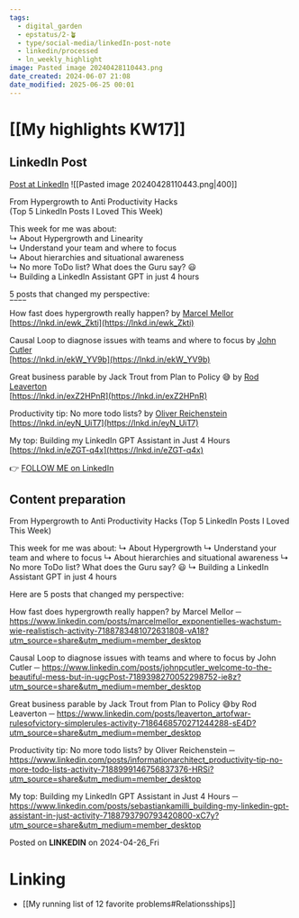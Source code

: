 ```yaml
---
tags:
  - digital_garden
  - epstatus/2-🪴
  - type/social-media/linkedIn-post-note
  - linkedin/processed
  - ln_weekly_highlight
image: Pasted image 20240428110443.png
date_created: 2024-06-07 21:08
date_modified: 2025-06-25 00:01
---
```

# [[My highlights KW17]]

## LinkedIn Post

[Post at LinkedIn](https://www.linkedin.com/posts/sebastiankamilli_from-hypergrowth-to-anti-productivity-hacks-activity-7189518604793520128-5Gvi?utm_source=share&utm_medium=member_desktop)
![[Pasted image 20240428110443.png|400]]

From Hypergrowth to Anti Productivity Hacks  
(Top 5 LinkedIn Posts I Loved This Week)  
  
This week for me was about:  
↳ About Hypergrowth and Linearity  
↳ Understand your team and where to focus  
↳ About hierarchies and situational awareness  
↳ No more ToDo list? What does the Guru say? 😃  
↳ Building a LinkedIn Assistant GPT in just 4 hours  

5 posts that changed my perspective:  
‾‾‾‾  
How fast does hypergrowth really happen? by [](https://www.linkedin.com/in/ACoAAAfQdwoB1eWc8xqKZMHqNlYhbVW9nCc1GSM)[Marcel Mellor](https://www.linkedin.com/in/marcelmellor/)  
[https://lnkd.in/ewk_Zkti](https://lnkd.in/ewk_Zkti)  
  
Causal Loop to diagnose issues with teams and where to focus by [](https://www.linkedin.com/in/ACoAAABkgVcByXwZ4Zke2hKjaekv4qJxDWQeqsY)[John Cutler](https://www.linkedin.com/in/johnpcutler/)  
[https://lnkd.in/ekW_YV9b](https://lnkd.in/ekW_YV9b)  
  
Great business parable by Jack Trout from Plan to Policy 😅 by [](https://www.linkedin.com/in/ACoAAAEguK4BII1rfs8rGJHN401IpVoUVUGMs24)[Rod Leaverton](https://www.linkedin.com/in/leaverton/)  
[https://lnkd.in/exZ2HPnR](https://lnkd.in/exZ2HPnR)  
  
Productivity tip: No more todo lists? by [](https://www.linkedin.com/in/ACoAAAAHnjoBvUzJi4BpbADj9lnElsN8ToZEEpE)[Oliver Reichenstein](https://www.linkedin.com/in/informationarchitect/)  
[https://lnkd.in/eyN_UiT7](https://lnkd.in/eyN_UiT7)  
  
My top: Building my LinkedIn GPT Assistant in Just 4 Hours  
[https://lnkd.in/eZGT-q4x](https://lnkd.in/eZGT-q4x)

👉 [FOLLOW ME on LinkedIn](https://www.linkedin.com/comm/mynetwork/discovery-see-all?usecase=PEOPLE_FOLLOWS&followMember=sebastiankamilli)

## Content preparation

From Hypergrowth to Anti Productivity Hacks
(Top 5 LinkedIn Posts I Loved This Week)

This week for me was about:
↳ About Hypergrowth
↳ Understand your team and where to focus
↳ About hierarchies and situational awareness
↳ No more ToDo list? What does the Guru say? 😃
↳ Building a LinkedIn Assistant GPT in just 4 hours

Here are 5 posts that changed my perspective: 

How fast does hypergrowth really happen? by Marcel Mellor ─
https://www.linkedin.com/posts/marcelmellor_exponentielles-wachstum-wie-realistisch-activity-7188783481072631808-vA18?utm_source=share&utm_medium=member_desktop

Causal Loop to diagnose issues with teams and where to focus by John Cutler ─
https://www.linkedin.com/posts/johnpcutler_welcome-to-the-beautiful-mess-but-in-ugcPost-7189398270052298752-ie8z?utm_source=share&utm_medium=member_desktop

Great business parable by Jack Trout from Plan to Policy 😅by Rod Leaverton ─
https://www.linkedin.com/posts/leaverton_artofwar-rulesofvictory-simplerules-activity-7186468570271244288-sE4D?utm_source=share&utm_medium=member_desktop

Productivity tip: No more todo lists? by Oliver Reichenstein ─
https://www.linkedin.com/posts/informationarchitect_productivity-tip-no-more-todo-lists-activity-7188999146756837376-HRSi?utm_source=share&utm_medium=member_desktop

My top: Building my LinkedIn GPT Assistant in Just 4 Hours ─ https://www.linkedin.com/posts/sebastiankamilli_building-my-linkedin-gpt-assistant-in-just-activity-7188793790793420800-xC7y?utm_source=share&utm_medium=member_desktop

Posted on **LINKEDIN** on 2024-04-26_Fri

# Linking

+ [[My running list of 12 favorite problems#Relationsships]]